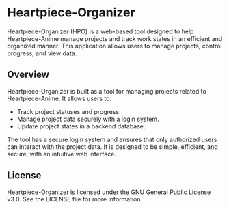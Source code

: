 # Heartpiece-Organizer

Heartpiece-Organizer (HPO) is a web-based tool designed to help Heartpiece-Anime manage projects and track work states in an efficient and organized manner. This application allows users to manage projects, control progress, and view data.

## Overview

Heartpiece-Organizer is built as a tool for managing projects related to Heartpiece-Anime. It allows users to:
 * Track project statuses and progress.
 * Manage project data securely with a login system.
 * Update project states in a backend database.

The tool has a secure login system and ensures that only authorized users can interact with the project data. It is designed to be simple, efficient, and secure, with an intuitive web interface.

## License

Heartpiece-Organizer is licensed under the GNU General Public License v3.0. See the LICENSE file for more information.
